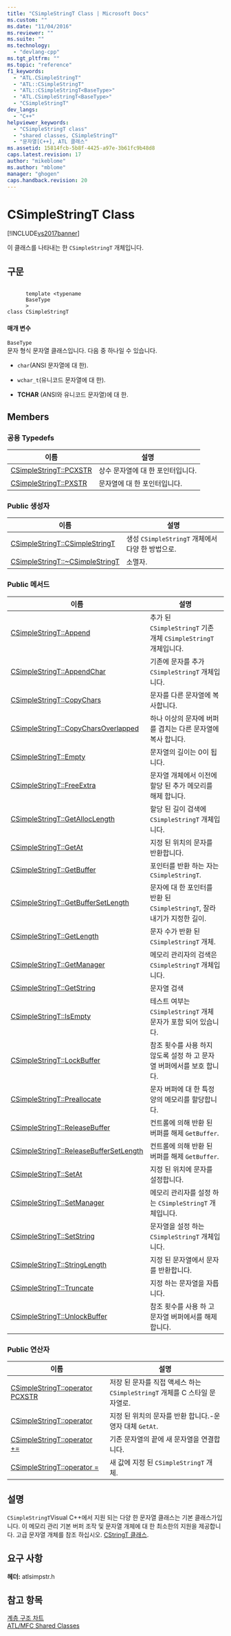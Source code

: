 ```yaml
---
title: "CSimpleStringT Class | Microsoft Docs"
ms.custom: ""
ms.date: "11/04/2016"
ms.reviewer: ""
ms.suite: ""
ms.technology: 
  - "devlang-cpp"
ms.tgt_pltfrm: ""
ms.topic: "reference"
f1_keywords: 
  - "ATL.CSimpleStringT"
  - "ATL::CSimpleStringT"
  - "ATL::CSimpleStringT<BaseType>"
  - "ATL.CSimpleStringT<BaseType>"
  - "CSimpleStringT"
dev_langs: 
  - "C++"
helpviewer_keywords: 
  - "CSimpleStringT class"
  - "shared classes, CSimpleStringT"
  - "문자열[C++], ATL 클래스"
ms.assetid: 15814fcb-5b8f-4425-a97e-3b61fc9b48d8
caps.latest.revision: 17
author: "mikeblome"
ms.author: "mblome"
manager: "ghogen"
caps.handback.revision: 20
---
```

# CSimpleStringT Class
[!INCLUDE[vs2017banner](../../assembler/inline/includes/vs2017banner.md)]

이 클래스를 나타내는 한 `CSimpleStringT` 개체입니다.  
  
## 구문  
  
```  
  
      template <typename   
      BaseType  
      >  
class CSimpleStringT  
```  
  
#### 매개 변수  
 `BaseType`  
 문자 형식 문자열 클래스입니다.  다음 중 하나일 수 있습니다.  
  
-   `char`\(ANSI 문자열에 대 한\).  
  
-   `wchar_t`\(유니코드 문자열에 대 한\).  
  
-   **TCHAR** \(ANSI와 유니코드 문자열\)에 대 한.  
  
## Members  
  
### 공용 Typedefs  
  
|이름|설명|  
|--------|--------|  
|[CSimpleStringT::PCXSTR](../Topic/CSimpleStringT::PCXSTR.md)|상수 문자열에 대 한 포인터입니다.|  
|[CSimpleStringT::PXSTR](../Topic/CSimpleStringT::PXSTR.md)|문자열에 대 한 포인터입니다.|  
  
### Public 생성자  
  
|이름|설명|  
|--------|--------|  
|[CSimpleStringT::CSimpleStringT](../Topic/CSimpleStringT::CSimpleStringT.md)|생성 `CSimpleStringT` 개체에서 다양 한 방법으로.|  
|[CSimpleStringT::~CSimpleStringT](../Topic/CSimpleStringT::~CSimpleStringT.md)|소멸자.|  
  
### Public 메서드  
  
|이름|설명|  
|--------|--------|  
|[CSimpleStringT::Append](../Topic/CSimpleStringT::Append.md)|추가 된 `CSimpleStringT` 기존 개체 `CSimpleStringT` 개체입니다.|  
|[CSimpleStringT::AppendChar](../Topic/CSimpleStringT::AppendChar.md)|기존에 문자를 추가 `CSimpleStringT` 개체입니다.|  
|[CSimpleStringT::CopyChars](../Topic/CSimpleStringT::CopyChars.md)|문자를 다른 문자열에 복사합니다.|  
|[CSimpleStringT::CopyCharsOverlapped](../Topic/CSimpleStringT::CopyCharsOverlapped.md)|하나 이상의 문자에 버퍼를 겹치는 다른 문자열에 복사 합니다.|  
|[CSimpleStringT::Empty](../Topic/CSimpleStringT::Empty.md)|문자열의 길이는 0이 됩니다.|  
|[CSimpleStringT::FreeExtra](../Topic/CSimpleStringT::FreeExtra.md)|문자열 개체에서 이전에 할당 된 추가 메모리를 해제 합니다.|  
|[CSimpleStringT::GetAllocLength](../Topic/CSimpleStringT::GetAllocLength.md)|할당 된 길이 검색에 `CSimpleStringT` 개체입니다.|  
|[CSimpleStringT::GetAt](../Topic/CSimpleStringT::GetAt.md)|지정 된 위치의 문자를 반환합니다.|  
|[CSimpleStringT::GetBuffer](../Topic/CSimpleStringT::GetBuffer.md)|포인터를 반환 하는 자는 `CSimpleStringT`.|  
|[CSimpleStringT::GetBufferSetLength](../Topic/CSimpleStringT::GetBufferSetLength.md)|문자에 대 한 포인터를 반환 된 `CSimpleStringT`, 잘라내기가 지정한 길이.|  
|[CSimpleStringT::GetLength](../Topic/CSimpleStringT::GetLength.md)|문자 수가 반환 된 `CSimpleStringT` 개체.|  
|[CSimpleStringT::GetManager](../Topic/CSimpleStringT::GetManager.md)|메모리 관리자의 검색은 `CSimpleStringT` 개체입니다.|  
|[CSimpleStringT::GetString](../Topic/CSimpleStringT::GetString.md)|문자열 검색|  
|[CSimpleStringT::IsEmpty](../Topic/CSimpleStringT::IsEmpty.md)|테스트 여부는 `CSimpleStringT` 개체 문자가 포함 되어 있습니다.|  
|[CSimpleStringT::LockBuffer](../Topic/CSimpleStringT::LockBuffer.md)|참조 횟수를 사용 하지 않도록 설정 하 고 문자열 버퍼에서를 보호 합니다.|  
|[CSimpleStringT::Preallocate](../Topic/CSimpleStringT::Preallocate.md)|문자 버퍼에 대 한 특정 양의 메모리를 할당합니다.|  
|[CSimpleStringT::ReleaseBuffer](../Topic/CSimpleStringT::ReleaseBuffer.md)|컨트롤에 의해 반환 된 버퍼를 해제 `GetBuffer`.|  
|[CSimpleStringT::ReleaseBufferSetLength](../Topic/CSimpleStringT::ReleaseBufferSetLength.md)|컨트롤에 의해 반환 된 버퍼를 해제 `GetBuffer`.|  
|[CSimpleStringT::SetAt](../Topic/CSimpleStringT::SetAt.md)|지정 된 위치에 문자를 설정합니다.|  
|[CSimpleStringT::SetManager](../Topic/CSimpleStringT::SetManager.md)|메모리 관리자를 설정 하는 `CSimpleStringT` 개체입니다.|  
|[CSimpleStringT::SetString](../Topic/CSimpleStringT::SetString.md)|문자열을 설정 하는 `CSimpleStringT` 개체입니다.|  
|[CSimpleStringT::StringLength](../Topic/CSimpleStringT::StringLength.md)|지정 된 문자열에서 문자를 반환합니다.|  
|[CSimpleStringT::Truncate](../Topic/CSimpleStringT::Truncate.md)|지정 하는 문자열을 자릅니다.|  
|[CSimpleStringT::UnlockBuffer](../Topic/CSimpleStringT::UnlockBuffer.md)|참조 횟수를 사용 하 고 문자열 버퍼에서를 해제 합니다.|  
  
### Public 연산자  
  
|이름|설명|  
|--------|--------|  
|[CSimpleStringT::operator PCXSTR](../Topic/CSimpleStringT::operator%20PCXSTR.md)|저장 된 문자를 직접 액세스 하는 `CSimpleStringT` 개체를 C 스타일 문자열로.|  
|[CSimpleStringT::operator](../Topic/CSimpleStringT::operator.md)|지정 된 위치의 문자를 반환 합니다.\-운영자 대체 `GetAt`.|  
|[CSimpleStringT::operator \+\=](../Topic/CSimpleStringT::operator%20+=.md)|기존 문자열의 끝에 새 문자열을 연결합니다.|  
|[CSimpleStringT::operator \=](../Topic/CSimpleStringT::operator%20=.md)|새 값에 지정 된 `CSimpleStringT` 개체.|  
  
## 설명  
 `CSimpleStringT`Visual C\+\+에서 지원 되는 다양 한 문자열 클래스는 기본 클래스가입니다.  이 메모리 관리 기본 버퍼 조작 및 문자열 개체에 대 한 최소한의 지원을 제공합니다.  고급 문자열 개체를 참조 하십시오.  [CStringT 클래스](../../atl-mfc-shared/reference/cstringt-class.md).  
  
## 요구 사항  
 **헤더:** atlsimpstr.h  
  
## 참고 항목  
 [계층 구조 차트](../../mfc/hierarchy-chart.md)   
 [ATL\/MFC Shared Classes](../../atl-mfc-shared/atl-mfc-shared-classes.md)